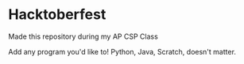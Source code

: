 # Hacktoberfest
Made this repository during my AP CSP Class

Add any program you'd like to! Python, Java, Scratch, doesn't matter.
